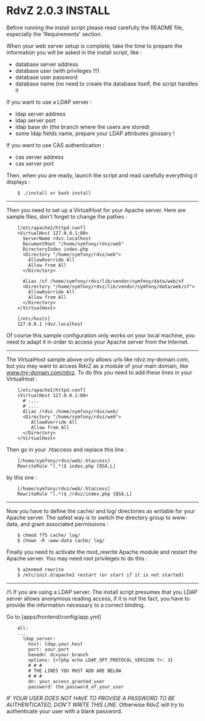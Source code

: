 #  RdvZ 2.0.3 INSTALL

Before running the install script please read carefully the README file,
especially the 'Requirements' section.

When your web server setup is complete, take the time to prepare the
information you will be asked in the install script, like :
* database server address
* database user (with privileges !!!)
* database user password
* database name (no need to create the database itself, the script
   handles it

If you want to use a LDAP server :
* ldap server address
* ldap server port
* ldap base dn (the branch where the users are stored)
* some ldap fields name, prepare your LDAP attributes glossary !

If you want to use CAS authentication :
* cas server address
* cas server port


Then, when you are ready, launch the script and read carefully 
everything it displays :

        $ ./install or bash install


-------------------------------------------------------------------------------------


Then you need to set up a VirtualHost for your Apache server. Here are sample 
files, don't forget to change the pathes :

        [/etc/apache2/httpd.conf]
        <VirtualHost 127.0.0.1:80>
          ServerName rdvz.localhost
          DocumentRoot "/home/symfony/rdvz/web"
          DirectoryIndex index.php
          <Directory "/home/symfony/rdvz/web">
            AllowOverride All
            Allow from All
          </Directory>

          Alias /sf /home/symfony/rdvz/lib/vendor/symfony/data/web/sf
          <Directory "/home/symfony/rdvz/lib/vendor/symfony/data/web/sf">
            AllowOverride All
            Allow from All
          </Directory>
        </VirtualHost>

        [/etc/hosts]
        127.0.0.1 rdvz.localhost

Of course this sample configuration only works on your local machine, you need 
to adapt it in order to access your Apache server from the Internet.


-------------------------------------------------------------------------------------


The VirtualHost sample above only allows urls like rdvz.my-domain.com, but you
may want to access RdvZ as a module of your main domain, like www.my-domain.com/rdvz.
To do this you need to add these lines in your VirtualHost :

        [/etc/apache2/httpd.conf]
        <VirtualHost 127.0.0.1:80>
          # ....
          # ....
          Alias /rdvz /home/symfony/rdvz/web/
          <Directory "/home/symfony/rdvz/web">
             AllowOverride All
             Allow from All
          </Directory>
        </VirtualHost>

Then go in your .htaccess and replace this line :

        [/home/symfony/rdvz/web/.htaccess]
        RewriteRule ^(.*)$ index.php [QSA,L]

by this one : 

        [/home/symfony/rdvz/web/.htaccess]
        RewriteRule ^(.*)$ /rdvz/index.php [QSA,L]


-------------------------------------------------------------------------------------


Now you have to define the cache/ and log/ directories as writable for your
Apache server. The safest way is to switch the directory group to www-data,
and grant associated permissions :       

        $ chmod 775 cache/ log/
        $ chown -R :www-data cache/ log/


Finally you need to activate the mod_rewrite Apache module and restart
the Apache server. You may need root privileges to do this :

        $ a2enmod rewrite
        $ /etc/init.d/apache2 restart (or start if it is not started)


-------------------------------------------------------------------------------------


/!\ If you are using a LDAP server.
The install script presumes that you LDAP server allows anonymous reading access,
if it is not the fact, you have to provide the information necessary to a correct
binding.

Go to [apps/frontend/config/app.yml]

        all:
        ...
          ldap_server:
            host: ldap.your.host
            port: your_port
            basedn: dc=your_branch
            options: {<?php echo LDAP_OPT_PROTOCOL_VERSION ?>: 3}
            # # #
            # THE LINES YOU MUST ADD ARE BELOW
            # # #
            dn: your_access_granted_user
            password: the_password_of_your_user

*IF YOUR USER DOES NOT HAVE TO PROVIDE A PASSWORD TO BE AUTHENTICATED, DON'T WRITE
THIS LINE.* Otherwise RdvZ will try to authenticate your user with a blank password.
